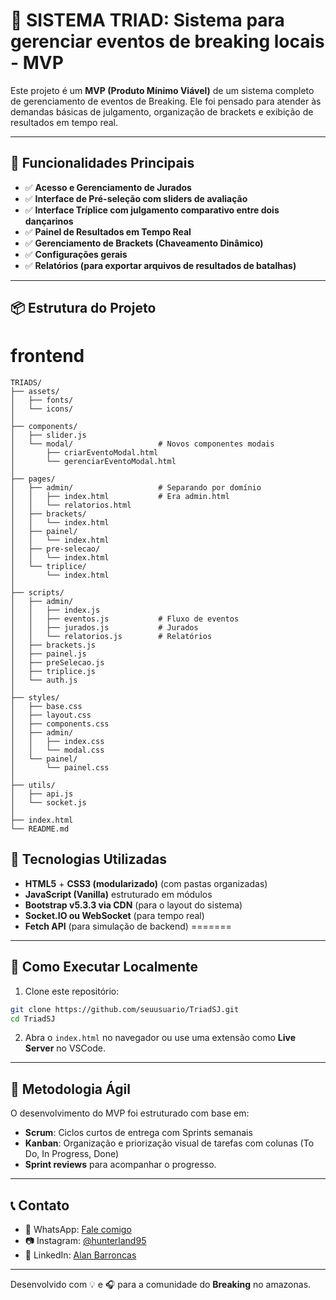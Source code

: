 # 🕺 SISTEMA TRIAD: Sistema para gerenciar eventos de breaking locais - MVP

Este projeto é um **MVP (Produto Mínimo Viável)** de um sistema completo de gerenciamento de eventos de Breaking. Ele foi pensado para atender às demandas básicas de julgamento, organização de brackets e exibição de resultados em tempo real.

---

## 📌 Funcionalidades Principais

- ✅ **Acesso e Gerenciamento de Jurados**
- ✅ **Interface de Pré-seleção com sliders de avaliação**
- ✅ **Interface Tríplice com julgamento comparativo entre dois dançarinos**
- ✅ **Painel de Resultados em Tempo Real**
- ✅ **Gerenciamento de Brackets (Chaveamento Dinâmico)**
- ✅ **Configurações gerais**
- ✅ **Relatórios (para exportar arquivos de resultados de batalhas)**


---

## 📦 Estrutura do Projeto

# frontend

```
TRIADS/
├── assets/
│   ├── fonts/
│   └── icons/
│
├── components/
│   ├── slider.js
│   └── modal/                   # Novos componentes modais
│       ├── criarEventoModal.html
│       └── gerenciarEventoModal.html
│
├── pages/
│   ├── admin/                   # Separando por domínio
│   │   ├── index.html           # Era admin.html
│   │   └── relatorios.html
│   ├── brackets/
│   │   └── index.html
│   ├── painel/
│   │   └── index.html
│   ├── pre-selecao/
│   │   └── index.html
│   └── triplice/
│       └── index.html
│
├── scripts/
│   ├── admin/
│   │   ├── index.js
│   │   ├── eventos.js           # Fluxo de eventos
│   │   ├── jurados.js           # Jurados
│   │   └── relatorios.js        # Relatórios
│   ├── brackets.js
│   ├── painel.js
│   ├── preSelecao.js
│   ├── triplice.js
│   └── auth.js
│
├── styles/
│   ├── base.css
│   ├── layout.css
│   ├── components.css
│   ├── admin/
│   │   ├── index.css
│   │   └── modal.css
│   └── painel/
│       └── painel.css
│
├── utils/
│   ├── api.js
│   └── socket.js
│
├── index.html
└── README.md

```


## 🧪 Tecnologias Utilizadas

- **HTML5** + **CSS3 (modularizado)** (com pastas organizadas)
- **JavaScript (Vanilla)** estruturado em módulos
- **Bootstrap v5.3.3 via CDN** (para o layout do sistema)
- **Socket.IO ou WebSocket** (para tempo real)
- **Fetch API** (para simulação de backend)
=======
---


## 🚀 Como Executar Localmente

1. Clone este repositório:

```bash
git clone https://github.com/seuusuario/TriadSJ.git
cd TriadSJ
```

2. Abra o `index.html` no navegador ou use uma extensão como **Live Server** no VSCode.

---

## 🚀 Metodologia Ágil

O desenvolvimento do MVP foi estruturado com base em:

- **Scrum**: Ciclos curtos de entrega com Sprints semanais
- **Kanban**: Organização e priorização visual de tarefas com colunas (To Do, In Progress, Done)
- **Sprint reviews** para acompanhar o progresso.

---

## 📞 Contato

- 📱 WhatsApp: [Fale comigo](https://api.whatsapp.com/send/?phone=5592993818973&text&type=phone_number&app_absent=0)
- 📷 Instagram: [@hunterland95](https://www.instagram.com/hunterland95/)
- 💼 LinkedIn: [Alan Barroncas](https://www.linkedin.com/in/alan-barroncas95/)

---

Desenvolvido com 💡 e 🎧 para a comunidade do **Breaking** no amazonas.
